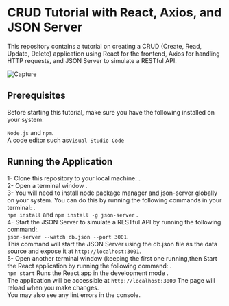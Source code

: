 # CRUD Tutorial with React, Axios, and JSON Server
This repository contains a tutorial on creating a CRUD (Create, Read, Update, Delete) application using React for the frontend, Axios for handling HTTP requests, and JSON Server to simulate a RESTful API. 

![Capture](https://github.com/Yousra-Zahra-LATER/crud-axios-react/assets/138157165/f636c729-77b9-4456-9d51-42f6f2fa44be)

## Prerequisites
Before starting this tutorial, make sure you have the following installed on your system:

`Node.js` and `npm`.\
A code editor such as`Visual Studio Code` 

## Running the Application
1- Clone this repository to your local machine: .\
2- Open a terminal window .\
3- You will need to install node package manager and json-server globally on your system. You can do this by running the following commands in your terminal: .\
`npm install` and  `npm install -g json-server` .\
4- Start the JSON Server to simulate a RESTful API by running the following command:.\
`json-server --watch db.json --port 3001`.\
This command will start the JSON Server using the db.json file as the data source and expose it at `http://localhost:3001`.\
5- Open another terminal window (keeping the first one running,then Start the React application by running the following command: .\
 `npm start`
Runs the React app in the development mode .\
The application will be accessible at `http://localhost:3000` 
The page will reload when you make changes.\
You may also see any lint errors in the console.
